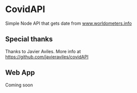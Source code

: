 # CovidAPI
Simple Node API that gets date from www.worldometers.info


## Special thanks
Thanks to Javier Aviles. More info at https://github.com/javieraviles/covidAPI

## Web App 
Coming soon
